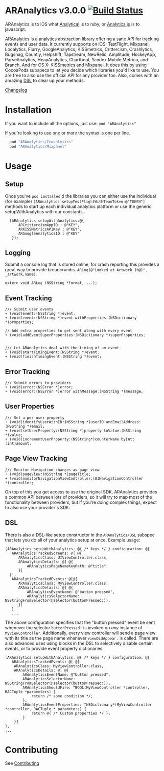ARAnalytics v3.0.0 [![Build Status](https://travis-ci.org/orta/ARAnalytics.svg?branch=master)](https://travis-ci.org/orta/ARAnalytics)
================

ARAnalytics is to iOS what [Analytical](https://github.com/jkrall/analytical) is to ruby, or [Analytics.js](http://segmentio.github.com/analytics.js/) is to javascript.

ARAnalytics is a analytics abstraction library offering a sane API for tracking events and user data. It currently supports on iOS: TestFlight, Mixpanel, Localytics, Flurry, GoogleAnalytics, KISSmetrics, Crittercism, Crashlytics, Bugsnag, Countly, Helpshift, Tapstream, NewRelic, Amplitude, HockeyApp, ParseAnalytics, HeapAnalytics, Chartbeat, Yandex Mobile Metrica, and Branch. And for OS X: KISSmetrics and Mixpanel. It does this by using CocoaPods subspecs to let you decide which libraries you'd like to use. You are free to also use the official API for any provider too. Also, comes with an amazing [DSL](#dsl) to clear up your methods.

[Changelog](https://github.com/orta/ARAnalytics/blob/master/CHANGELOG.md)

Installation
=====
If you want to include all the options, just use: `pod "ARAnalytics"`

If you're looking to use one or more the syntax is one per line.

``` ruby
  pod "ARAnalytics/Crashlytics"
  pod "ARAnalytics/Mixpanel"
```

Usage
=====

Setup
----

Once you've `pod installed`'d the libraries you can either use the individual (for example) `[ARAnalytics setupTestFlightWithTeamToken:@"TOKEN"]` methods to start up each individual analytics platform or use the generic setupWithAnalytics with our constants.

``` objc
  [ARAnalytics setupWithAnalytics:@{
      ARCrittercismAppID : @"KEY",
      ARKISSMetricsAPIKey : @"KEY",
      ARGoogleAnalyticsID : @"KEY"
   }];
```

Logging
----
Submit a console log that is stored online, for crash reporting this provides a great way to provide breadcrumbs. `ARLog(@"Looked at Artwork (%@)", _artwork.name);`

``` objc
extern void ARLog (NSString *format, ...);
```

Event Tracking
----
``` objc
/// Submit user events
+ (void)event:(NSString *)event;
+ (void)event:(NSString *)event withProperties:(NSDictionary *)properties;

// Add extra properties to get sent along with every event
+ (void)addEventSuperProperties:(NSDictionary *)superProperties;


/// Let ARAnalytics deal with the timing of an event
+ (void)startTimingEvent:(NSString *)event;
+ (void)finishTimingEvent:(NSString *)event;
```

Error Tracking
----
``` objc
/// Submit errors to providers
+ (void)error:(NSError *)error;
+ (void)error:(NSError *)error withMessage:(NSString *)message;
```

User Properties
----
``` objc
/// Set a per user property
+ (void)identifyUserWithID:(NSString *)userID andEmailAddress:(NSString *)email;
+ (void)setUserProperty:(NSString *)property toValue:(NSString *)value;
+ (void)incrementUserProperty:(NSString*)counterName byInt:(int)amount;
```

Page View Tracking
----
``` objc
/// Monitor Navigation changes as page view
+ (void)pageView:(NSString *)pageTitle;
+ (void)monitorNavigationViewController:(UINavigationController *)controller;
```

On top of this you get access to use the original SDK. ARAnalytics provides a common API between lots of providers, so it will try to map most of the functionality between providers, but if you're doing complex things, expect to also use your provider's SDK.

DSL
----
There is also a DSL-like setup constructor in the `ARAnalytics/DSL` subspec that lets you do all of your analytics setup at once. Example usage:

``` objc
[ARAnalytics setupWithAnalytics: @{ /* keys */ } configuration: @{
   ARAnalyticsTrackedScreens: @[ @{
      ARAnalyticsClass: UIViewController.class,
      ARAnalyticsDetails: @[ @{
          ARAnalyticsPageNameKeyPath: @"title",
      }]
  }],
   ARAnalyticsTrackedEvents: @[@{
      ARAnalyticsClass: MyViewController.class,
      ARAnalyticsDetails: @[ @{
          ARAnalyticsEventName: @"button pressed",
          ARAnalyticsSelectorName: NSStringFromSelector(@selector(buttonPressed:)),
      }]
   },
   ...
```

The above configuration specifies that the "button pressed" event be sent whenever the selector `buttonPressed:` is invoked on *any* instance of `MyViewController`. Additionally, every view controller will send a page view with its title as the page name whenever `viewDidAppear:` is called. There are also advanced uses using blocks in the DSL to selectively disable certain events, or to provide event property dictionaries.

``` objc
[ARAnalytics setupWithAnalytics: @{ /* keys */ } configuration: @{
   ARAnalyticsTrackedEvents: @[ @{
    ARAnalyticsClass: MyViewController.class,
    ARAnalyticsDetails: @[ @{
        ARAnalyticsEventName: @"button pressed",
        ARAnalyticsSelectorName: NSStringFromSelector(@selector(buttonPressed:)),
        ARAnalyticsShouldFire: ^BOOL(MyViewController *controller, RACTuple *parameters) {
            return /* some condition */;
        },
        ARAnalyticsEventProperties: ^NSDictionary*(MyViewController *controller, RACTuple * parameters) {
            return @{ /* Custom properties */ };
        }
    }]
},
...
```

Contributing
====
See [Contributing](https://github.com/orta/ARAnalytics/blob/master/CONTRIBUTING.md)
